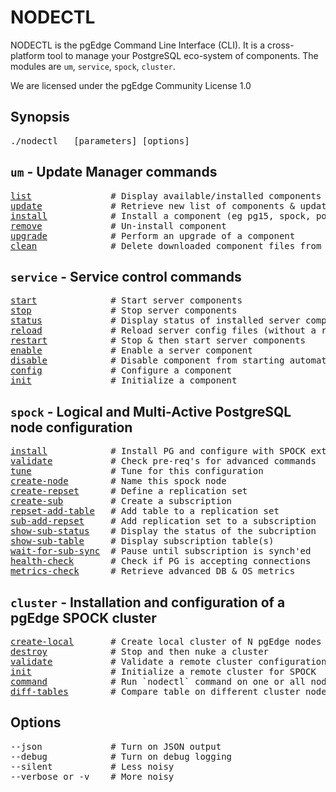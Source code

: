 # NODECTL
NODECTL is the pgEdge Command Line Interface (CLI).  It is a cross-platform 
tool to manage your PostgreSQL eco-system of components.  The modules are 
`um`, `service`, `spock`, `cluster`.

We are licensed under the pgEdge Community License 1.0

## Synopsis
<pre>
./nodectl <module> <command> [parameters] [options] 
</pre>

## `um` - Update Manager commands 
<pre>
<a href=doc/um-list.md>list</a>               # Display available/installed components 
<a href=doc/um-update.md>update</a>             # Retrieve new list of components & update nodectl
<a href=doc/um-install.md>install</a>            # Install a component (eg pg15, spock, postgis, etc)
<a href=doc/um-remove.md>remove</a>             # Un-install component
<a href=doc/um-upgrade.md>upgrade</a>            # Perform an upgrade of a component
<a href=doc/um-clean.md>clean</a>              # Delete downloaded component files from local cache
</pre>

## `service` - Service control commands
<pre>
<a href=doc/service-start.md>start</a>              # Start server components
<a href=doc/service-stop.md>stop</a>               # Stop server components
<a href=doc/service-status.md>status</a>             # Display status of installed server components
<a href=doc/service-reload.md>reload</a>             # Reload server config files (without a restart)
<a href=doc/service-restart.md>restart</a>            # Stop & then start server components
<a href=doc/service-enable.md>enable</a>             # Enable a server component
<a href=doc/service-disable.md>disable</a>            # Disable component from starting automatically
<a href=doc/service-config-.md>config</a>             # Configure a component
<a href=doc/service-init.md>init</a>               # Initialize a component
</pre>

## `spock` - Logical and Multi-Active PostgreSQL node configuration
<pre>
<a href=doc/spock-install.md>install</a>            # Install PG and configure with SPOCK extension
<a href=doc/spock-validate.md>validate</a>           # Check pre-req's for advanced commands
<a href=doc/spock-tune.md>tune</a>               # Tune for this configuration
<a href=doc/spock-create-node.md>create-node</a>        # Name this spock node
<a href=doc/spock-create-repset.md>create-repset</a>      # Define a replication set
<a href=doc/spock-create-sub.md>create-sub</a>         # Create a subscription
<a href=doc/spock-repset-add-table.md>repset-add-table</a>   # Add table to a replication set
<a href=doc/spock-sub-add-repset.md>sub-add-repset</a>     # Add replication set to a subscription
<a href=doc/spock-show-sub-status.md>show-sub-status</a>    # Display the status of the subcription
<a href=doc/spock-show-sub-table.md>show-sub-table</a>     # Display subscription table(s)
<a href=doc/spock-wait-for-sub-sync.md>wait-for-sub-sync</a>  # Pause until subscription is synch'ed
<a href=doc/spock-health-check.md>health-check</a>       # Check if PG is accepting connections
<a href=doc/spock-metrics-check.md>metrics-check</a>      # Retrieve advanced DB & OS metrics
</pre>

## `cluster` - Installation and configuration of a pgEdge SPOCK cluster
<pre>
<a href=doc/cluster-.md>create-local</a>       # Create local cluster of N pgEdge nodes on different ports
<a href=doc/cluster-destroy.md>destroy</a>            # Stop and then nuke a cluster
<a href=doc/cluster-validate.md>validate</a>           # Validate a remote cluster configuration
<a href=doc/cluster-init.md>init</a>               # Initialize a remote cluster for SPOCK
<a href=doc/cluster-command.md>command</a>            # Run `nodectl` command on one or all nodes of a cluster
<a href=doc/cluster-diff-tables.md>diff-tables</a>        # Compare table on different cluster nodes
</pre>

## Options
<pre>
--json             # Turn on JSON output
--debug            # Turn on debug logging
--silent           # Less noisy
--verbose or -v    # More noisy
</pre>
